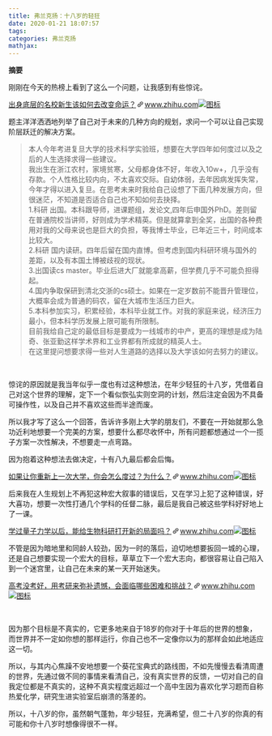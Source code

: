 ```yaml
---
title: 弗兰克扬：十八岁的轻狂
date: 2020-01-21 18:07:57
tags:
categories: 弗兰克扬
mathjax:
---
```

**摘要**
<!--more-->

<div class="Post-RichTextContainer"><div class="RichText ztext Post-RichText"><p>刚刚在今天的热榜上看到了这么一个问题，让我感到有些惊诧。</p><a target="_blank" href="https://www.zhihu.com/question/336403395" data-draft-node="block" data-draft-type="link-card" data-image="https://zhstatic.zhihu.com/assets/zhihu/editor/zhihu-card-default.svg" class="LinkCard LinkCard--hasImage" data-za-detail-view-id="172"><span class="LinkCard-backdrop" style="background-image:url(https://zhstatic.zhihu.com/assets/zhihu/editor/zhihu-card-default.svg)"></span><span class="LinkCard-content"><span class="LinkCard-text"><span class="LinkCard-title" data-text="true">出身底层的名校新生该如何去改变命运？</span><span class="LinkCard-meta"><span style="display:inline-flex;align-items:center">​<svg class="Zi Zi--InsertLink" fill="currentColor" viewBox="0 0 24 24" width="17" height="17"><path d="M6.77 17.23c-.905-.904-.94-2.333-.08-3.193l3.059-3.06-1.192-1.19-3.059 3.058c-1.489 1.489-1.427 3.954.138 5.519s4.03 1.627 5.519.138l3.059-3.059-1.192-1.192-3.059 3.06c-.86.86-2.289.824-3.193-.08zm3.016-8.673l1.192 1.192 3.059-3.06c.86-.86 2.289-.824 3.193.08.905.905.94 2.334.08 3.194l-3.059 3.06 1.192 1.19 3.059-3.058c1.489-1.489 1.427-3.954-.138-5.519s-4.03-1.627-5.519-.138L9.786 8.557zm-1.023 6.68c.33.33.863.343 1.177.029l5.34-5.34c.314-.314.3-.846-.03-1.176-.33-.33-.862-.344-1.176-.03l-5.34 5.34c-.314.314-.3.846.03 1.177z" fill-rule="evenodd"></path></svg></span>www.zhihu.com</span></span><span class="LinkCard-imageCell"><img class="LinkCard-image LinkCard-image--square" alt="图标" src="https://zhstatic.zhihu.com/assets/zhihu/editor/zhihu-card-default.svg"></span></span></a><p>题主洋洋洒洒地列举了自己对于未来的几种方向的规划，求问一个可以让自己实现阶层跃迁的解决方案。</p><blockquote>本人今年考进复旦大学的技术科学实验班，想要在大学四年如何度过以及之后的人生选择求得一些建议。<br>我出生在浙江农村，家境贫寒，父母都身体不好，年收入10w+，几乎没有存款。个人性格比较内向，不太喜欢交际。自幼体弱，去年因病发挥失常，今年才得以进入复旦。在思考未来时我给自己设想了下面几种发展方向，但很迷茫，不知道是否适合自己也不知如何去抉择。<br>1.科研 出国。本科跟导师，进课题组，发论文,四年后申国外PhD。差则留在普通院校当讲师，好则成为学术精英。但是就算拿到全奖，出国的各种费用对我的父母来说也是巨大的负担，等我博士毕业，已年近三十，时间成本比较大。<br>2.科研 国内读研。四年后留在国内直博。但考虑到国内科研环境与国外的差距，以及有本国土博被歧视的现状。<br>3.出国读cs master。毕业后进大厂就能拿高薪，但学费几乎不可能负担得起。<br>4.国内争取保研到清北交浙的cs硕士。如果在一定岁数前不能晋升管理位，大概率会成为普通的码农，留在大城市生活压力巨大。<br>5.本科参加实习，积累经验，本科毕业就工作。对我的家庭来说，经济压力最小，但本科学历发展上限可能有所限制。<br>目前我给自己定的最低目标是要成为一线城市的中产，更高的理想是成为陆奇、张亚勤这样学术界和工业界都有所成就的精英人士。<br>在这里提问想要求得一些对人生道路的选择以及大学该如何去努力的建议。</blockquote><p class="ztext-empty-paragraph"><br></p><p>惊诧的原因就是我当年似乎一度也有过这种想法，在年少轻狂的十八岁，凭借着自己对这个世界的理解，定下一个看似恢弘实则空洞的计划，然后注定会因为不具备可操作性，以及自己并不喜欢这些而半途而废。</p><p>所以我才写了这么一个回答，告诉许多刚上大学的朋友们，不要在一开始就那么急功近利地想要一个完美的方案，想要什么都尽收怀中，所有问题都想通过一个一揽子方案一次性解决，不想要走一点弯路。</p><p>因为抱着这种想法去做决定，十有八九最后都会后悔。</p><a target="_blank" href="https://www.zhihu.com/question/304844787/answer/578225461?hb_wx_block=0" data-draft-node="block" data-draft-type="link-card" data-image="https://zhstatic.zhihu.com/assets/zhihu/editor/zhihu-card-default.svg" class="LinkCard LinkCard--hasImage"><span class="LinkCard-backdrop" style="background-image:url(https://zhstatic.zhihu.com/assets/zhihu/editor/zhihu-card-default.svg)"></span><span class="LinkCard-content"><span class="LinkCard-text"><span class="LinkCard-title" data-text="true">如果让你重新上一次大学，你会怎么度过？为什么？</span><span class="LinkCard-meta"><span style="display:inline-flex;align-items:center">​<svg class="Zi Zi--InsertLink" fill="currentColor" viewBox="0 0 24 24" width="17" height="17"><path d="M6.77 17.23c-.905-.904-.94-2.333-.08-3.193l3.059-3.06-1.192-1.19-3.059 3.058c-1.489 1.489-1.427 3.954.138 5.519s4.03 1.627 5.519.138l3.059-3.059-1.192-1.192-3.059 3.06c-.86.86-2.289.824-3.193-.08zm3.016-8.673l1.192 1.192 3.059-3.06c.86-.86 2.289-.824 3.193.08.905.905.94 2.334.08 3.194l-3.059 3.06 1.192 1.19 3.059-3.058c1.489-1.489 1.427-3.954-.138-5.519s-4.03-1.627-5.519-.138L9.786 8.557zm-1.023 6.68c.33.33.863.343 1.177.029l5.34-5.34c.314-.314.3-.846-.03-1.176-.33-.33-.862-.344-1.176-.03l-5.34 5.34c-.314.314-.3.846.03 1.177z" fill-rule="evenodd"></path></svg></span>www.zhihu.com</span></span><span class="LinkCard-imageCell"><img class="LinkCard-image LinkCard-image--square" alt="图标" src="https://zhstatic.zhihu.com/assets/zhihu/editor/zhihu-card-default.svg"></span></span></a><p>后来我在人生规划上不再犯这种宏大叙事的错误后，又在学习上犯了这种错误，好大喜功，想要一次性打通几个学科的任督二脉，最后是我自己被这些学科好好地上了一课。</p><a target="_blank" href="https://www.zhihu.com/question/36018872/answer/300270200?hb_wx_block=0" data-draft-node="block" data-draft-type="link-card" data-image="https://pic1.zhimg.com/v2-64104eea2150bd0b092afa859563c940_120x160.jpg" data-image-width="1080" data-image-height="1920" class="LinkCard LinkCard--hasImage"><span class="LinkCard-backdrop" style="background-image:url(https://pic1.zhimg.com/v2-64104eea2150bd0b092afa859563c940_120x160.jpg)"></span><span class="LinkCard-content"><span class="LinkCard-text"><span class="LinkCard-title" data-text="true">学过量子力学以后，能给生物科研打开新的局面吗？</span><span class="LinkCard-meta"><span style="display:inline-flex;align-items:center">​<svg class="Zi Zi--InsertLink" fill="currentColor" viewBox="0 0 24 24" width="17" height="17"><path d="M6.77 17.23c-.905-.904-.94-2.333-.08-3.193l3.059-3.06-1.192-1.19-3.059 3.058c-1.489 1.489-1.427 3.954.138 5.519s4.03 1.627 5.519.138l3.059-3.059-1.192-1.192-3.059 3.06c-.86.86-2.289.824-3.193-.08zm3.016-8.673l1.192 1.192 3.059-3.06c.86-.86 2.289-.824 3.193.08.905.905.94 2.334.08 3.194l-3.059 3.06 1.192 1.19 3.059-3.058c1.489-1.489 1.427-3.954-.138-5.519s-4.03-1.627-5.519-.138L9.786 8.557zm-1.023 6.68c.33.33.863.343 1.177.029l5.34-5.34c.314-.314.3-.846-.03-1.176-.33-.33-.862-.344-1.176-.03l-5.34 5.34c-.314.314-.3.846.03 1.177z" fill-rule="evenodd"></path></svg></span>www.zhihu.com</span></span><span class="LinkCard-imageCell"><img class="LinkCard-image LinkCard-image--vertical" alt="图标" src="https://pic1.zhimg.com/v2-64104eea2150bd0b092afa859563c940_120x160.jpg"></span></span></a><p>不管是因为暗地里和同龄人较劲，因为一时的落后，迫切地想要扳回一城的心理，还是自己想要实现一个宏大的目标，草草立下一个宏大志向，都很容易让自己陷入到一个迷宫里，让自己在未来的某一天开始迷失。</p><a target="_blank" href="https://www.zhihu.com/question/331806900/answer/732384973?hb_wx_block=0" data-draft-node="block" data-draft-type="link-card" data-image="https://zhstatic.zhihu.com/assets/zhihu/editor/zhihu-card-default.svg" class="LinkCard LinkCard--hasImage"><span class="LinkCard-backdrop" style="background-image:url(https://zhstatic.zhihu.com/assets/zhihu/editor/zhihu-card-default.svg)"></span><span class="LinkCard-content"><span class="LinkCard-text"><span class="LinkCard-title" data-text="true">高考没考好，用考研来弥补遗憾，会面临哪些困难和挑战？</span><span class="LinkCard-meta"><span style="display:inline-flex;align-items:center">​<svg class="Zi Zi--InsertLink" fill="currentColor" viewBox="0 0 24 24" width="17" height="17"><path d="M6.77 17.23c-.905-.904-.94-2.333-.08-3.193l3.059-3.06-1.192-1.19-3.059 3.058c-1.489 1.489-1.427 3.954.138 5.519s4.03 1.627 5.519.138l3.059-3.059-1.192-1.192-3.059 3.06c-.86.86-2.289.824-3.193-.08zm3.016-8.673l1.192 1.192 3.059-3.06c.86-.86 2.289-.824 3.193.08.905.905.94 2.334.08 3.194l-3.059 3.06 1.192 1.19 3.059-3.058c1.489-1.489 1.427-3.954-.138-5.519s-4.03-1.627-5.519-.138L9.786 8.557zm-1.023 6.68c.33.33.863.343 1.177.029l5.34-5.34c.314-.314.3-.846-.03-1.176-.33-.33-.862-.344-1.176-.03l-5.34 5.34c-.314.314-.3.846.03 1.177z" fill-rule="evenodd"></path></svg></span>www.zhihu.com</span></span><span class="LinkCard-imageCell"><img class="LinkCard-image LinkCard-image--square" alt="图标" src="https://zhstatic.zhihu.com/assets/zhihu/editor/zhihu-card-default.svg"></span></span></a><p class="ztext-empty-paragraph"><br></p><p>因为那个目标是不真实的，它更多地来自于18岁的你对于十年后的世界的想象，而世界并不一定如你想的那样运行，你自己也不一定像你以为的那样会如此地适应这一切。</p><p>所以，与其内心焦躁不安地想要一个葵花宝典式的路线图，不如先慢慢去看清周遭的世界，先通过做不同的事情来看清自己，没有真实世界的反馈，一切对自己的自我定位都是不真实的，这种不真实程度远超过一个高中生因为喜欢化学习题而自称热爱化学，研究生进实验室后崩溃的落差的。</p><p>所以，十八岁的你，虽然朝气蓬勃，年少轻狂，充满希望，但二十八岁的你真的有可能和你十八岁时想像得很不一样。</p><p></p></div></div>